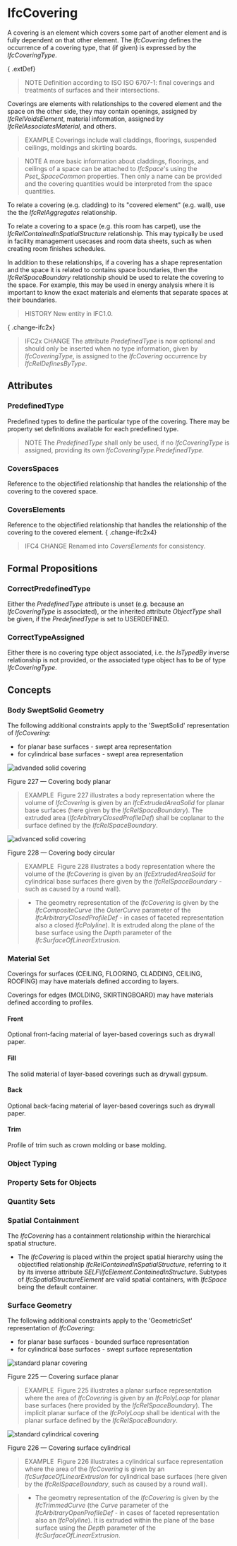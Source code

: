 # IfcCovering

A covering is an element which covers some part of another element and is fully dependent on that other element. The _IfcCovering_ defines the occurrence of a covering type, that (if given) is expressed by the _IfcCoveringType_.
<!-- end of short definition -->

{ .extDef}
> NOTE Definition according to ISO ISO 6707-1: final coverings and treatments of surfaces and their intersections.

Coverings are elements with relationships to the covered element and the space on the other side, they may contain openings, assigned by _IfcRelVoidsElement_, material information, assigned by _IfcRelAssociatesMaterial_, and others.

> EXAMPLE Coverings include wall claddings, floorings, suspended ceilings, moldings and skirting boards.

> NOTE A more basic information about claddings, floorings, and ceilings of a space can be attached to _IfcSpace_'s using the _Pset_SpaceCommon_ properties. Then only a name can be provided and the covering quantities would be interpreted from the space quantities.

To relate a covering (e.g. cladding) to its "covered element" (e.g. wall), use the the _IfcRelAggregates_ relationship.

To relate a covering to a space (e.g. this room has carpet), use the _IfcRelContainedInSpatialStructure_ relationship. This may typically be used in facility management usecases and room data sheets, such as when creating room finishes schedules.

In addition to these relationships, if a covering has a shape representation and the space it is related to contains space boundaries, then the _IfcRelSpaceBoundary_ relationship should be used to relate the covering to the space. For example, this may be used in energy analysis where it is important to know the exact materials and elements that separate spaces at their boundaries.

> HISTORY New entity in IFC1.0.

{ .change-ifc2x}
> IFC2x CHANGE The attribute _PredefinedType_ is now optional and should only be inserted when no type information, given by _IfcCoveringType_, is assigned to the _IfcCovering_ occurrence by _IfcRelDefinesByType_.

## Attributes

### PredefinedType
Predefined types to define the particular type of the covering. There may be property set definitions available for each predefined type.
> NOTE The _PredefinedType_ shall only be used, if no _IfcCoveringType_ is assigned, providing its own _IfcCoveringType.PredefinedType_.

### CoversSpaces
Reference to the objectified relationship that handles the relationship of the covering to the covered space.

### CoversElements
Reference to the objectified relationship that handles the relationship of the covering to the covered element.
{ .change-ifc2x4}
> IFC4 CHANGE Renamed into _CoversElements_ for consistency.

## Formal Propositions

### CorrectPredefinedType
Either the _PredefinedType_ attribute is unset (e.g. because an _IfcCoveringType_ is associated), or the inherited attribute _ObjectType_ shall be given, if the _PredefinedType_ is set to USERDEFINED.

### CorrectTypeAssigned
Either there is no covering type object associated, i.e. the _IsTypedBy_ inverse relationship is not provided, or the associated type object has to be of type _IfcCoveringType_.

## Concepts

### Body SweptSolid Geometry

The following additional constraints apply to the 'SweptSolid'
representation of _IfcCovering_:


* for planar base surfaces - swept area representation
* for cylindrical base surfaces - swept area representation

![advanded solid covering](../../../../figures/ifccovering_advanced-1-layout1.gif)

Figure 227 — Covering body planar

> EXAMPLE  Figure 227 illustrates a body representation where the volume of
> _IfcCovering_ is given by an _IfcExtrudedAreaSolid_ for
> planar base surfaces (here given by the
> _IfcRelSpaceBoundary_). The extruded area (_IfcArbitraryClosedProfileDef_) shall
> be coplanar to the surface defined by the
> _IfcRelSpaceBoundary_.

![advanced solid covering](../../../../figures/ifccovering_advanced-2-layout1.gif)

Figure 228 — Covering body circular

> EXAMPLE  Figure 228 illustrates a body representation where the volume of
> the _IfcCovering_ is given by an _IfcExtrudedAreaSolid_
> for cylindrical base surfaces (here given by the
> _IfcRelSpaceBoundary_ - such as caused by a round wall).

> * The geometry representation of the _IfcCovering_ is given
> by the _IfcCompositeCurve_ (the _OuterCurve_ parameter of
> the _IfcArbitraryClosedProfileDef_ - in cases of faceted
> representation also a closed _IfcPolyline_). It is extruded
> along the plane of the base surface using the _Depth_
> parameter of the _IfcSurfaceOfLinearExtrusion_.

### Material Set

Coverings for surfaces (CEILING, FLOORING, CLADDING, CEILING, ROOFING) may have materials defined according to layers.

Coverings for edges (MOLDING, SKIRTINGBOARD) may have materials defined according to profiles.

#### Front

Optional front-facing material of layer-based coverings such as drywall paper.

#### Fill

The solid material of layer-based coverings such as drywall gypsum.

#### Back

Optional back-facing material of layer-based coverings such as drywall paper.

#### Trim

Profile of trim such as crown molding or base molding.

### Object Typing



### Property Sets for Objects



### Quantity Sets



### Spatial Containment

The _IfcCovering_ has a containment relationship within the hierarchical spatial structure.

* The _IfcCovering_ is placed within the project spatial hierarchy using the objectified relationship _IfcRelContainedInSpatialStructure_, referring to it by its inverse attribute _SELF\IfcElement.ContainedInStructure_. Subtypes of _IfcSpatialStructureElement_ are valid spatial containers, with _IfcSpace_ being the default container.

### Surface Geometry

The following additional constraints apply to the 'GeometricSet'
representation of _IfcCovering_:


* for planar base surfaces - bounded surface representation
* for cylindrical base surfaces - swept surface
representation


![standard planar covering](../../../../figures/ifccovering_standard-1-layout1.gif)

Figure 225 — Covering surface planar

> EXAMPLE  Figure 225 illustrates a planar surface representation where the
> area of _IfcCovering_ is given by an _IfcPolyLoop_ for
> planar base surfaces (here provided by the
> _IfcRelSpaceBoundary_). The implicit planar surface of the _IfcPolyLoop_ shall be
> identical with the planar surface defined by the
> _IfcRelSpaceBoundary_.




![standard cylindrical covering](../../../../figures/ifccovering_standard-2-layout1.gif)

Figure 226 — Covering surface cylindrical

> EXAMPLE  Figure 226 illustrates a cylindrical surface representation where
> the area of the _IfcCovering_ is given by an
> _IfcSurfaceOfLinearExtrusion_ for cylindrical base surfaces
> (here given by the _IfcRelSpaceBoundary_, such as caused by a
> round wall).

> * The geometry representation of the _IfcCovering_ is given
> by the _IfcTrimmedCurve_ (the _Curve_ parameter of the
> _IfcArbitraryOpenProfileDef_ - in cases of faceted
> representation also an _IfcPolyline_). It is extruded within
> the plane of the base surface using the _Depth_ parameter of
> the _IfcSurfaceOfLinearExtrusion_.
